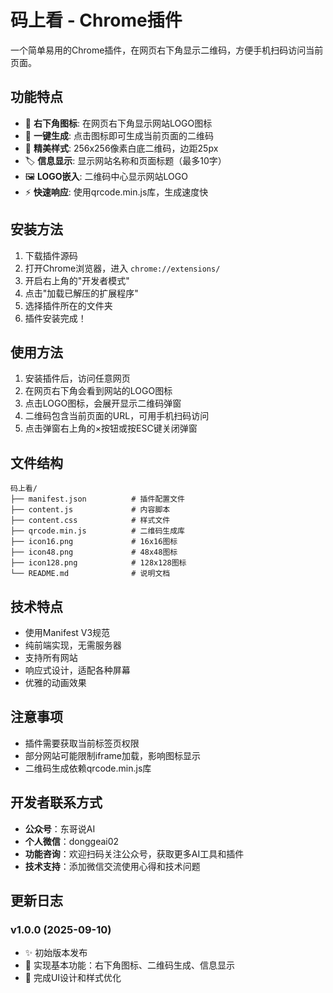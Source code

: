 # 码上看 - Chrome插件

一个简单易用的Chrome插件，在网页右下角显示二维码，方便手机扫码访问当前页面。

## 功能特点

- 🎯 **右下角图标**: 在网页右下角显示网站LOGO图标
- 📱 **一键生成**: 点击图标即可生成当前页面的二维码
- 🎨 **精美样式**: 256x256像素白底二维码，边距25px
- 🏷️ **信息显示**: 显示网站名称和页面标题（最多10字）
- 🖼️ **LOGO嵌入**: 二维码中心显示网站LOGO
- ⚡ **快速响应**: 使用qrcode.min.js库，生成速度快

## 安装方法

1. 下载插件源码
2. 打开Chrome浏览器，进入 `chrome://extensions/`
3. 开启右上角的"开发者模式"
4. 点击"加载已解压的扩展程序"
5. 选择插件所在的文件夹
6. 插件安装完成！

## 使用方法

1. 安装插件后，访问任意网页
2. 在网页右下角会看到网站的LOGO图标
3. 点击LOGO图标，会展开显示二维码弹窗
4. 二维码包含当前页面的URL，可用手机扫码访问
5. 点击弹窗右上角的×按钮或按ESC键关闭弹窗

## 文件结构

```
码上看/
├── manifest.json          # 插件配置文件
├── content.js             # 内容脚本
├── content.css            # 样式文件
├── qrcode.min.js          # 二维码生成库
├── icon16.png             # 16x16图标
├── icon48.png             # 48x48图标
├── icon128.png            # 128x128图标
└── README.md              # 说明文档
```

## 技术特点

- 使用Manifest V3规范
- 纯前端实现，无需服务器
- 支持所有网站
- 响应式设计，适配各种屏幕
- 优雅的动画效果

## 注意事项

- 插件需要获取当前标签页权限
- 部分网站可能限制iframe加载，影响图标显示
- 二维码生成依赖qrcode.min.js库

## 开发者联系方式

- **公众号**：东哥说AI
- **个人微信**：donggeai02
- **功能咨询**：欢迎扫码关注公众号，获取更多AI工具和插件
- **技术支持**：添加微信交流使用心得和技术问题

## 更新日志

### v1.0.0 (2025-09-10)
- ✨ 初始版本发布
- 🎯 实现基本功能：右下角图标、二维码生成、信息显示
- 🎨 完成UI设计和样式优化